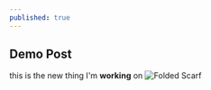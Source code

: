 ```yaml
---
published: true
---
```

## Demo Post


this is the new thing I'm **working** on 
![Folded Scarf]({{site.baseurl}}//media/IMG_0001.JPG)

